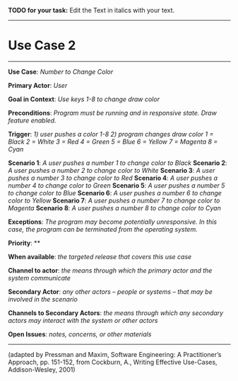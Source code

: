 **TODO for your task:** Edit the Text in italics with your text.

<hr>

# Use Case 2

<hr>

**Use Case**: *Number to Change Color*

**Primary Actor**: *User*

**Goal in Context**: *Use keys 1-8 to change draw color*

**Preconditions**: *Program must be running and in responsive state. Draw feature enabled.*

**Trigger**: *1) user pushes a color 1-8 2) program changes draw color 
1 = Black
2 = White
3 = Red
4 = Green
5 = Blue
6 = Yellow
7 = Magenta
8 = Cyan*
  
**Scenario 1**: *A user pushes a number 1 to change color to Black*
**Scenario 2**: *A user pushes a number 2 to change color to White*
**Scenario 3**: *A user pushes a number 3 to change color to Red*
**Scenario 4**: *A user pushes a number 4 to change color to Green*
**Scenario 5**: *A user pushes a number 5 to change color to Blue*
**Scenario 6**: *A user pushes a number 6 to change color to Yellow*
**Scenario 7**: *A user pushes a number 7 to change color to Magenta*
**Scenario 8**: *A user pushes a number 8 to change color to Cyan*
 
**Exceptions**: *The program may become potentially unresponsive. In this case, the program can be terminated from the operating system.*

**Priority**: **

**When available**: *the targeted release that covers this use case*

**Channel to actor**: *the means through which the primary actor and the system communicate*

**Secondary Actor**: *any other actors – people or systems – that may be involved in the scenario*

**Channels to Secondary Actors**: *the means through which any secondary actors may interact with the system or other actors*

**Open Issues**: *notes, concerns, or other materials*

<hr>



(adapted by Pressman and Maxim, Software Engineering: A Practitioner’s Approach, pp. 151-152, from Cockburn,
A., Writing Effective Use-Cases, Addison-Wesley, 2001)
